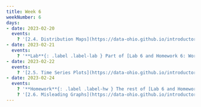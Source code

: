 ```yaml
---
title: Week 6
weekNumber: 6
days:
- date: 2023-02-20
  events:
    ? '[2.4. Distribution Maps](https://data-ohio.github.io/introductory-data-science/2/4/2_4_distribution.html)'
- date: 2023-02-21
  events:
    ? '**Lab**{: .label .label-lab } Part of [Lab 6 and Homework 6: World Progress](https://jupyterhub.academic.kube.ohio.edu/hub/user-redirect/git-pull?repo=https%3A%2F%2Fgithub.com%2Fdata-ohio%2FMATH2530_Spring22-23&urlpath=lab%2Ftree%2FMATH2530_Spring22-23%2Flab%2Flab06-hw06%2Flab06-hw06.ipynb&branch=main)'
- date: 2023-02-22
  events:
    ? '[2.5. Time Series Plots](https://data-ohio.github.io/introductory-data-science/2/5/2_5_time_series.html)'
- date: 2023-02-24
  events:
    ? '**Homework**{: .label .label-hw } The rest of [Lab 6 and Homework 6: World Progress](https://jupyterhub.academic.kube.ohio.edu/hub/user-redirect/git-pull?repo=https%3A%2F%2Fgithub.com%2Fdata-ohio%2FMATH2530_Spring22-23&urlpath=lab%2Ftree%2FMATH2530_Spring22-23%2Flab%2Flab06-hw06%2Flab06-hw06.ipynb&branch=main)'
    ? '[2.6. Misleading Graphs](https://data-ohio.github.io/introductory-data-science/2/6/2_6_misleading.html)'
---
```

